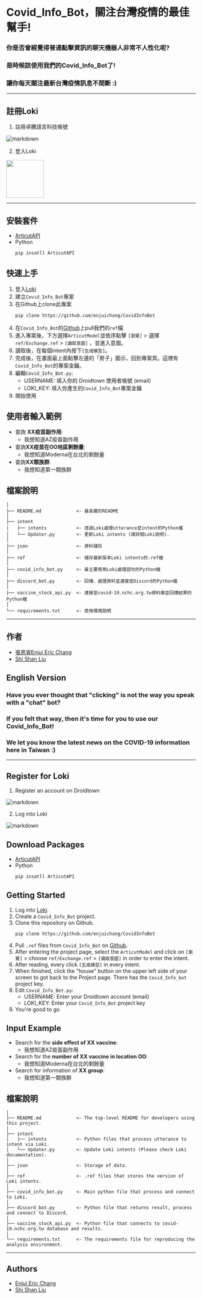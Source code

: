 # Covid_Info_Bot，關注台灣疫情的最佳幫手!
### 你是否曾經覺得普通點擊資訊的聊天機器人非常不人性化呢?
### 是時候該使用我們的Covid_Info_Bot了!
### 讓你每天關注最新台灣疫情訊息不間斷 :)
----

## 註冊Loki

1. 註冊卓騰語言科技帳號

![markdown](https://camo.githubusercontent.com/43cf42b70b8ee596c020683174f344c38d49aef480087a1dc4e05109dc1641f9/68747470733a2f2f692e696d6775722e636f6d2f5458647342657a2e706e67 "Sign up")

<!--- 改變markdown成html

<img src='https://raw.githubusercontent.com/ShiShanLiu/CovidInfoBot/multi_round/images/%E7%99%BB%E5%85%A5.png "Sign up"' width = 100px>
--->

2. 登入Loki

<img src='https://raw.githubusercontent.com/ShiShanLiu/CovidInfoBot/multi_round/images/%E8%A8%BB%E5%86%8A.png "log in"' width = 100px>

----
## 安裝套件
- [ArticutAPI](https://pypi.org/project/ArticutAPI/)
- Python
  ```sh
  pip insatll ArticutAPI
  ```
## 快速上手
1. 登入[Loki](https://api.droidtown.co/loki/)
2. 建立`Covid_Info_Bot`專案
3. 在Github上clone此專案
    ```sh
    pip clone https://github.com/enjuichang/CovidInfoBot
    ```
4. 在`Covid_Info_Bot`的[Github](https://github.com/enjuichang/CovidInfoBot)上pull我們的`ref`檔
5. 進入專案後，下方選擇`ArticutModel`並依序點擊 `[瀏覽]` > 選擇`ref/Exchange.ref` > `[讀取意圖]` ，並進入意圖。
6. 讀取後，在每個intent內按下`[生成模型]`。
7. 完成後，在畫面最上面點擊左邊的「房子」圖示，回到專案頁。這裡有`Covid_Info_Bot`的專案金鑰。
8. 編輯`Covid_Info_Bot.py`:
   - USERNAME: 填入你的 Droidtown 使用者帳號 (email)
   - LOKI_KEY: 填入你產生的`Covid_Info_Bot`專案金鑰
9. 開始使用

## 使用者輸入範例
- 查詢 **XX疫苗副作用**:
    - 我想知道AZ疫苗副作用
- 查詢**XX疫苗在OO地區剩餘量**:
    - 我想知道Moderna在台北的剩餘量
- 查詢**XX類族群**:
    - 我想知道第一類族群

## 檔案說明
```
│
├── README.md             <- 最高層的README
│
├── intent
│   ├── intents           <- 透過Loki處理utterance至intent的Python檔
│   └── Updater.py        <- 更新Loki intents (請詳閱Loki說明).
│   
├── json                  <- 資料儲存
│
├── ref                   <- 儲存最新版本Loki intents的.ref檔
│
├── covid_info_bot.py     <- 最主要使用Loki處理語句的Python檔
│
├── discord_bot.py        <- 回傳、處理資料並連接至Discord的Python檔
│
├── vaccine_stock_api.py  <- 連接至covid-19.nchc.org.tw資料庫並回傳結果的Python檔
│
└── requirements.txt      <- 使用環境說明
```
---
## 作者
- [張恩睿Enjui Eric Chang](https://github.com/enjuichang)
- [Shi Shan Liu](https://github.com/ShiShanLiu)

## English Version

### Have you ever thought that "clicking" is not the way you speak with a "chat" bot?
### If you felt that way, then it's time for you to use our Covid_Info_Bot!
### We let you know the latest news on the COVID-19 information here in Taiwan :)
----

## Register for Loki

1. Register an account on Droidtown

![markdown](https://camo.githubusercontent.com/43cf42b70b8ee596c020683174f344c38d49aef480087a1dc4e05109dc1641f9/68747470733a2f2f692e696d6775722e636f6d2f5458647342657a2e706e67 "Sign up")

2. Log into Loki

![markdown](https://camo.githubusercontent.com/c39301f6e30c412ac839534ffa4a8bfa02bcad9e3783e17878a6be1d1388383a/68747470733a2f2f692e696d6775722e636f6d2f4c496152544a522e706e67 "log in")

## Download Packages
- [ArticutAPI](https://pypi.org/project/ArticutAPI/)
- Python
  ```sh
  pip insatll ArticutAPI
  ```
## Getting Started
1. Log into [Loki](https://api.droidtown.co/loki/).
2. Create a `Covid_Info_Bot` project.
3. Clone this repository on Github.
    ```sh
    pip clone https://github.com/enjuichang/CovidInfoBot
    ```
4. Pull `.ref` files from `Covid_Info_Bot` on [Github](https://github.com/enjuichang/CovidInfoBot).
5. After entering the project page, select the `ArticutModel` and click on `[瀏覽]` > choose `ref/Exchange.ref` > `[讀取意圖]` in order to enter the intent.
6. After reading, every click `[生成模型]` in every intent.
7. When finished, click the "house" button on the upper left side of your screen to got back to the Project page. There has the `Covid_Info_bot` project key.
8. Edit `Covid_Info_Bot.py`:
   - USERNAME: Enter your Droidtown account (email)
   - LOKI_KEY: Enter your `Covid_Info_Bot` project key
9. You're good to go

## Input Example
- Search for the **side effect of XX vaccine**:
    - 我想知道AZ疫苗副作用
- Search for the **number of XX vaccine in location OO**:
    - 我想知道Moderna在台北的剩餘量
- Search for information of **XX group**:
    - 我想知道第一類族群

## 檔案說明
```
│
├── README.md             <- The top-level README for developers using this project.
│
├── intent
│   ├── intents           <- Python files that process utterance to intent via Loki.
│   └── Updater.py        <- Update Loki intents (Please check Loki documentation).
│   
├── json                  <- Storage of data.
│
├── ref                   <- .ref files that stores the version of Loki intents.
│
├── covid_info_bot.py     <- Main python file that process and connect to Loki.
│
├── discord_bot.py        <- Python file that returns result, process and connect to Discord.
│
├── vaccine_stock_api.py  <- Python file that connects to covid-19.nchc.org.tw database and results.
│
└── requirements.txt      <- The requirements file for reproducing the analysis environment.
```
---
## Authors
- [Enjui Eric Chang](https://github.com/enjuichang)
- [Shi Shan Liu](https://github.com/ShiShanLiu)


